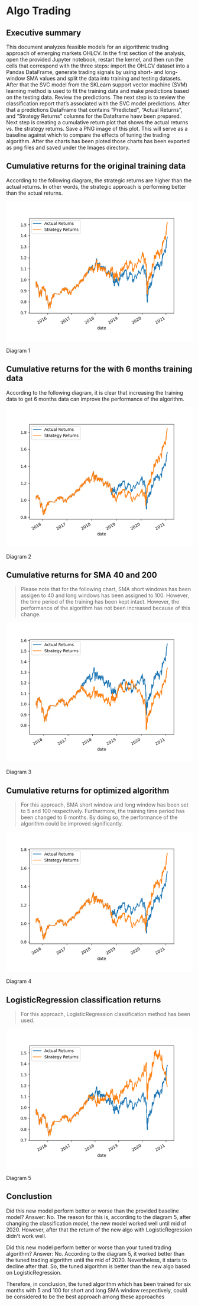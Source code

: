 # Algo Trading

## Executive summary

This document analyzes feasible models for an algorithmic trading approach of emerging markets OHLCV. In the first section of the analysis, open the provided Jupyter notebook, restart the kernel, and then run the cells that correspond with the three steps: import the OHLCV dataset into a Pandas DataFrame, generate trading signals by using short- and long-window SMA values and split the data into training and testing datasets. After that the SVC model from the SKLearn support vector machine (SVM) learning method is used to fit the training data and make predictions based on the testing data. Review the predictions. The next step is to review the classification report that’s associated with the SVC model predictions. After that a predictions DataFrame that contains “Predicted”, “Actual Returns”, and “Strategy Returns” columns for the Dataframe haev been prepared. Next step is creating a cumulative return plot that shows the actual returns vs. the strategy returns. Save a PNG image of this plot. This will serve as a baseline against which to compare the effects of tuning the trading algorithm. After the charts has been ploted those charts has been exported as png files and saved under the Images directory.

## Cumulative returns for the original training data

According to the following diagram, the strategic returns are higher than the actual returns. In other words, the strategic approach is performing better than the actual returns. 

![Cumulative Returns](./Images/cumprod_actual_vs_strategy_returns.png)

Diagram 1

## Cumulative returns for the with 6 months training data

According to the following diagram, it is clear that increasing the training data to get 6 months data can improve the performance of the algorithm.

![Cumulative Returns](./Images/cumprod_actual_vs_strategy_returns_6_months_training_data.png)

Diagram 2

## Cumulative returns for SMA 40 and 200

> Please note that for the following chart, SMA short windows has been assigen to 40 and long windows has been assigned to 100. However, the time period of the training has been kept intact. However, the performance of the algorithm has not been increased because of this change.

![Cumulative Returns](./Images/cumprod_actual_vs_strategy_returns_sma_40_200.png)

Diagram 3

## Cumulative returns for optimized algorithm

> For this approach, SMA short window and long window has been set to 5 and 100 respectively. Furthermore, the training time period has been changed to 6 months. By doing so, the performance of the algorithm could be improved significantly.

![Cumulative Returns](./Images/cumprod_actual_vs_strategy_returns_optimized.png)

Diagram 4

## LogisticRegression classification returns

> For this approach, LogisticRegression classification method has been used.

![Cumulative Returns](./Images/cumprod_actual_vs_strategy_returns_logi.png)

Diagram 5

## Conclustion

Did this new model perform better or worse than the provided baseline model?
Answer: No. The reason for this is, according to the diagram 5, after changing the classification model, the new model worked well until mid of 2020. However, after that the return of the new algo with LogisticRegression didn't work well.

Did this new model perform better or worse than your tuned trading algorithm?
Answer: No. According to the diagram 5, it worked better than the tuned trading algorithm until the mid of 2020. Nevertheless, it starts to decline after that. So, the tuned algorithm is better than the new algo based on LogisticRegression.

Therefore, in conclusion, the tuned algorithm which has been trained for six months with 5 and 100 for short and long SMA window respectively, could be considered to be the best approach among these approaches
